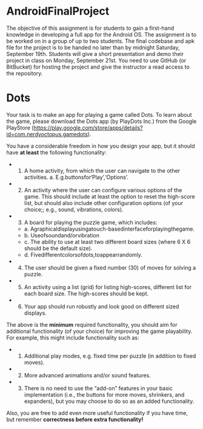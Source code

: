 # AndroidFinalProject
The objective of this assignment is for students to gain a first-hand knowledge in developing a full app for the Android OS. The assignment is to be worked on in a group of up to two students.
The final codebase and apk file for the project is to be handed no later than by midnight Saturday, September 19th. Students will give a short presentation and demo their project in class on Monday, September 21st.
You need to use GitHub (or BitBucket) for hosting the project and give the instructor a read access to the repository.

# Dots
Your task is to make an app for playing a game called Dots. To learn about the game, please download the Dots app (by PlayDots Inc.) from the Google PlayStore (https://play.google.com/store/apps/details?id=com.nerdyoctopus.gamedots).

You have a considerable freedom in how you design your app, but it should have **at least** the following functionality:
  - 1) A home activity, from which the user can navigate to the other activities. a. E.g.buttonsfor‘Play’,‘Options’.
  - 2) An activity where the user can configure various options of the game. This should include at least the option to reset the high-score list, but should also include other configuration options (of your choice;; e.g., sound, vibrations, colors).
  - 3) A board for playing the puzzle game, which includes:
    - a. Agraphicaldisplayusingatouch-basedinterfaceforplayingthegame.
    - b. Useofsoundand/orvibration
    - c. The ability to use at least two different board sizes (where 6 X 6 should be
the default size).
    - d. Fivedifferentcolorsofdots,toappearrandomly.
  - 4) The user should be given a fixed number (30) of moves for solving a puzzle.
  - 5) An activity using a list (grid) for listing high-scores, different list for each board size. The high-scores should be kept.
  - 6) Your app should run robustly and look good on different sized displays.

The above is the **minimum** required functionality, you should aim for additional functionality (of your choice) for improving the game playability. For example, this might include functionality such as:
  - 1) Additional play modes, e.g. fixed time per puzzle (in addition to fixed moves).
  - 2) More advanced animations and/or sound features.
  - 3) There is no need to use the “add-on” features in your basic implementation (i.e., the buttons for more moves, shrinkers, and expanders), but you may choose to do so as an added functionality.

Also, you are free to add even more useful functionality if you have time, but remember **correctness before extra functionality!**
